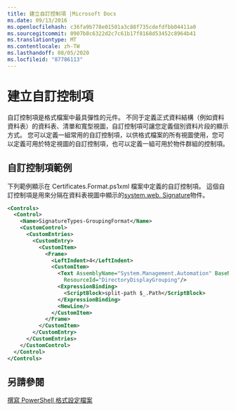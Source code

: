 ```yaml
---
title: 建立自訂控制項 |Microsoft Docs
ms.date: 09/13/2016
ms.openlocfilehash: c36fa9b778e01501a3c88f735cdefdfbb04411a0
ms.sourcegitcommit: 0907b8c6322d2c7c61b17f8168d53452c8964b41
ms.translationtype: MT
ms.contentlocale: zh-TW
ms.lasthandoff: 08/05/2020
ms.locfileid: "87786113"
---
```

# <a name="creating-custom-controls"></a>建立自訂控制項

自訂控制項是格式檔案中最具彈性的元件。 不同于定義正式資料結構（例如資料資料表）的資料表、清單和寬型視圖，自訂控制項可讓您定義個別資料片段的顯示方式。 您可以定義一組常用的自訂控制項，以供格式檔案的所有視圖使用，您可以定義可用於特定視圖的自訂控制項，也可以定義一組可用於物件群組的控制項。

## <a name="custom-control-example"></a>自訂控制項範例

下列範例顯示在 Certificates.Format.ps1xml 檔案中定義的自訂控制項。 這個自訂控制項是用來分隔在資料表視圖中顯示的[system.web. Signature](/dotnet/api/System.Management.Automation.Signature)物件。

```xml
<Controls>
  <Control>
    <Name>SignatureTypes-GroupingFormat</Name>
    <CustomControl>
      <CustomEntries>
        <CustomEntry>
          <CustomItem>
            <Frame>
              <LeftIndent>4</LeftIndent>
              <CustomItem>
                <Text AssemblyName="System.Management.Automation" BaseName="FileSystemProviderStrings"
                  ResourceId="DirectoryDisplayGrouping"/>
                <ExpressionBinding>
                  <ScriptBlock>split-path $_.Path</ScriptBlock>
                </ExpressionBinding>
                <NewLine/>
              </CustomItem>
            </Frame>
          </CustomItem>
        </CustomEntry>
      </CustomEntries>
    </CustomControl>
  </Control>
</Controls>

```

## <a name="see-also"></a>另請參閱

[撰寫 PowerShell 格式設定檔案](./writing-a-powershell-formatting-file.md)
